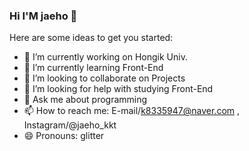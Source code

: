 ### Hi I'M jaeho 👋

Here are some ideas to get you started:

- 🔭 I’m currently working on Hongik Univ.
- 🌱 I’m currently learning Front-End
- 👯 I’m looking to collaborate on Projects
- 🤔 I’m looking for help with studying Front-End
- 💬 Ask me about programming
- 📫 How to reach me: E-mail/k8335947@naver.com , Instagram/@jaeho_kkt 
- 😄 Pronouns: glitter
